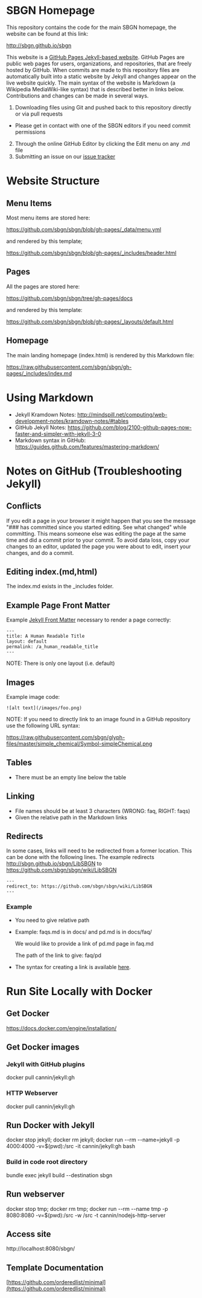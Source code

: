 # SBGN Homepage

This repository contains the code for the main SBGN homepage, the website can be found at this link:

http://sbgn.github.io/sbgn

This website is a [GitHub Pages Jekyll-based website](https://jekyllrb.com/docs/github-pages/). GitHub Pages are public web pages for users, organizations, and repositories, that are freely hosted by GitHub. When commits are made to this repository files are automatically built into a static website by Jekyll and changes appear on the live website quickly. The main syntax of the website is Markdown (a Wikipedia MediaWiki-like syntax) that is described better in links below. Contributions and changes can be made in several ways. 

1. Downloading files using Git and pushed back to this repository directly or via pull requests 
 * Please get in contact with one of the SBGN editors if you need commit permissions
2. Through the online GitHub Editor by clicking the Edit menu on any .md file
3. Submitting an issue on our [issue tracker](https://github.com/sbgn/sbgn/issues) 

# Website Structure

## Menu Items 

Most menu items are stored here: 

https://github.com/sbgn/sbgn/blob/gh-pages/_data/menu.yml

and rendered by this template;

https://github.com/sbgn/sbgn/blob/gh-pages/_includes/header.html

## Pages

All the pages are stored here: 

https://github.com/sbgn/sbgn/tree/gh-pages/docs

and rendered by this template:

https://github.com/sbgn/sbgn/blob/gh-pages/_layouts/default.html

## Homepage 

The main landing homepage (index.html) is rendered by this Markdown file: 

https://raw.githubusercontent.com/sbgn/sbgn/gh-pages/_includes/index.md

# Using Markdown

* Jekyll Kramdown Notes: http://mindspill.net/computing/web-development-notes/kramdown-notes/#tables
* GitHub Jekyll Notes: https://github.com/blog/2100-github-pages-now-faster-and-simpler-with-jekyll-3-0
* Markdown syntax in GitHub: https://guides.github.com/features/mastering-markdown/

# Notes on GitHub (Troubleshooting Jekyll)

## Conflicts

If you edit a page in your browser it might happen that you see the message
"### has committed since you started editing. See what changed" while committing.
This means someone else was editing the page at the same time and did a commit prior to your commit.
To avoid data loss, copy your changes to an editor, updated the page you were about to edit, insert your changes, and do a commit.

## Editing index.(md,html)

The index.md exists in the _includes folder.

## Example Page Front Matter

Example [Jekyll Front Matter](https://jekyllrb.com/docs/frontmatter/) necessary to render a page correctly: 

    ---
    title: A Human Readable Title
    layout: default
    permalink: /a_human_readable_title
    ---

NOTE: There is only one layout (i.e. default)

## Images
Example image code: 

    ![alt text](/images/foo.png)

NOTE: If you need to directly link to an image found in a GitHub repository use the following URL syntax: 

https://raw.githubusercontent.com/sbgn/glyph-files/master/simple_chemical/Symbol-simpleChemical.png
    
## Tables
* There must be an empty line below the table

## Linking
* File names should be at least 3 characters (WRONG: faq, RIGHT: faqs)
* Given the relative path in the Markdown links

## Redirects 
In some cases, links will need to be redirected from a former location. This can be done with the following lines. The example redirects http://sbgn.github.io/sbgn/LibSBGN to https://github.com/sbgn/sbgn/wiki/LibSBGN

    ---
    redirect_to: https://github.com/sbgn/sbgn/wiki/LibSBGN
    ---

### Example
* You need to give relative path
 * Example: faqs.md is in docs/ and pd.md is in docs/faq/

   We would like to provide a link of pd.md page in faq.md

   The path of the link to give: faq/pd
 * The syntax for creating a link is available [here](https://guides.github.com/features/mastering-markdown/).

# Run Site Locally with Docker

## Get Docker
https://docs.docker.com/engine/installation/

## Get Docker images

### Jekyll with GitHub plugins
docker pull cannin/jekyll:gh

### HTTP Webserver
docker pull cannin/jekyll:gh

## Run Docker with Jekyll
docker stop jekyll; docker rm jekyll; docker run --rm --name=jekyll -p 4000:4000 -v=$(pwd):/src -it cannin/jekyll:gh bash

### Build in code root directory
bundle exec jekyll build --destination sbgn

## Run webserver
docker stop tmp; docker rm tmp; docker run --rm --name tmp -p 8080:8080 -v=$(pwd):/src -w /src -t cannin/nodejs-http-server

## Access site
http://localhost:8080/sbgn/

## Template Documentation
[https://github.com/orderedlist/minimal](https://github.com/orderedlist/minimal)
